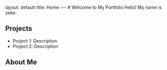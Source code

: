 layout: default
title: Home
--- # Welcome to My Portfolio Hello! My name is zeke.
## Projects
- Project 1: Description
- Project 2: Description
## About Me

